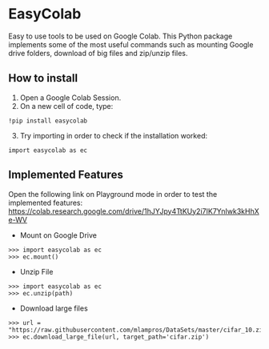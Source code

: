 # EasyColab
Easy to use tools to be used on Google Colab. This Python package implements some of the most useful commands such as mounting Google drive folders, download of big files and zip/unzip files. 

## How to install
1. Open a Google Colab Session.
2. On a new cell of code, type:
```
!pip install easycolab
```
3. Try importing in order to check if the installation worked:
```
import easycolab as ec
```


## Implemented Features
Open the following link on Playground mode in order to test the implemented features: https://colab.research.google.com/drive/1hJYJpy4TtKUy2i7IK7YnIwk3kHhXe-WV

- Mount on Google Drive
```
>>> import easycolab as ec
>>> ec.mount()
```

- Unzip File
```
>>> import easycolab as ec
>>> ec.unzip(path)
```


- Download large files
```
>>> url = "https://raw.githubusercontent.com/mlampros/DataSets/master/cifar_10.zip"
>>> ec.download_large_file(url, target_path='cifar.zip')
```


